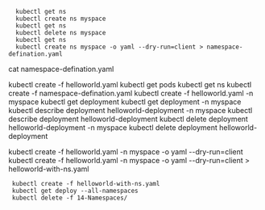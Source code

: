       kubectl get ns 
      kubectl create ns myspace
      kubectl get ns 
      kubectl delete ns myspace
      kubectl get ns 
      kubectl create ns myspace -o yaml --dry-run=client > namespace-defination.yaml
     
   cat namespace-defination.yaml 
  
   kubectl create -f helloworld.yaml 
   kubectl get pods 
   kubectl get ns 
   kubectl create -f namespace-defination.yaml 
   kubectl create -f helloworld.yaml -n myspace
   kubectl get deployment 
   kubectl get deployment -n myspace
   kubectl describe deployment helloworld-deployment -n myspace
   kubectl describe deployment helloworld-deployment 
   kubectl delete deployment helloworld-deployment -n myspace
   kubectl delete deployment helloworld-deployment 
   
   
  

   kubectl create -f helloworld.yaml -n myspace -o yaml --dry-run=client
   kubectl create -f helloworld.yaml -n myspace -o yaml --dry-run=client >  helloworld-with-ns.yaml
   
     kubectl create -f helloworld-with-ns.yaml
     kubectl get deploy --all-namespaces
     kubectl delete -f 14-Namespaces/
  
